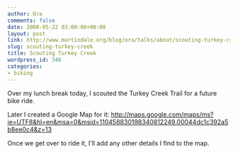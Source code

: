 ```yaml
---
author: Ora
comments: false
date: 2008-05-22 03:00:00+00:00
layout: post
link: http://www.martindale.org/blog/ora/talks/about/scouting-turkey-creek
slug: scouting-turkey-creek
title: Scouting Turkey Creek
wordpress_id: 346
categories:
- biking
---
```


Over my lunch break today, I scouted the Turkey Creek Trail for a future bike ride.  
  
Later I created a Google Map for it: http://maps.google.com/maps/ms?ie=UTF8&hl=en&msa=0&msid=110458830198340812249.00044dc1c392a5b8ee0c4&z=13  
  
Once we get over to ride it, I'll add any other details I find to the map.
